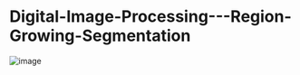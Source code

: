 # Digital-Image-Processing---Region-Growing-Segmentation

![image](https://user-images.githubusercontent.com/70943079/205010364-fb195640-cd31-419b-ac09-e45829d46f2f.png)
